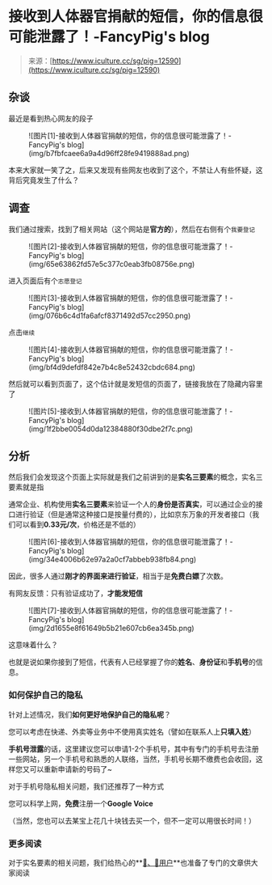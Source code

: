 <!--yml
category: 社会工程
date: 2022-11-10 10:28:28
-->

# 接收到人体器官捐献的短信，你的信息很可能泄露了！-FancyPig's blog

> 来源：[https://www.iculture.cc/sg/pig=12590](https://www.iculture.cc/sg/pig=12590)

## 杂谈

最近是看到热心网友的段子

<figure class="wp-block-image size-full">![图片[1]-接收到人体器官捐献的短信，你的信息很可能泄露了！-FancyPig's blog](img/b7fbfcaee6a9a4d96ff28fe9419888ad.png)</figure>

本来大家就一笑了之，后来又发现有些网友也收到了这个，不禁让人有些怀疑，这背后究竟发生了什么？

## 调查

我们通过搜索，找到了相关网站（这个网站是**官方的**），然后在右侧有个`我要登记`

<figure class="wp-block-image size-large">![图片[2]-接收到人体器官捐献的短信，你的信息很可能泄露了！-FancyPig's blog](img/65e63862fd57e5c377c0eab3fb08756e.png)</figure>

进入页面后有个`志愿登记`

<figure class="wp-block-image size-large">![图片[3]-接收到人体器官捐献的短信，你的信息很可能泄露了！-FancyPig's blog](img/076b6c4d1fa6afcf8371492d57cc2950.png)</figure>

点击`继续`

<figure class="wp-block-image size-full">![图片[4]-接收到人体器官捐献的短信，你的信息很可能泄露了！-FancyPig's blog](img/bf4d9defdf842e7b4c8e52432cbdc684.png)</figure>

然后就可以看到页面了，这个估计就是发短信的页面了，链接我放在了隐藏内容里了

<figure class="wp-block-image size-full">![图片[5]-接收到人体器官捐献的短信，你的信息很可能泄露了！-FancyPig's blog](img/1f2bbe0054d0da12384880f30dbe2f7c.png)</figure>

## 分析

然后我们会发现这个页面上实际就是我们之前讲到的是**实名三要素**的概念，实名三要素就是指

通常企业、机构使用**实名三要素**来验证一个人的**身份是否真实**，可以通过企业的接口进行验证（但是通常这种接口是按量付费的），比如京东万象的开发者接口（我们可以看到**0.33元/次**，价格还是不低的）

<figure class="wp-block-image size-full">![图片[6]-接收到人体器官捐献的短信，你的信息很可能泄露了！-FancyPig's blog](img/34e4006b62e97a2a0cf7abbeb938fb84.png)</figure>

因此，很多人通过**刚才的界面来进行验证**，相当于是**免费白嫖**了次数。

有网友反馈：只有验证成功了，**才能发短信**

<figure class="wp-block-image size-full">![图片[7]-接收到人体器官捐献的短信，你的信息很可能泄露了！-FancyPig's blog](img/2d1655e8f61649b5b21e607cb6ea345b.png)</figure>

这意味着什么？

也就是说如果你接到了短信，代表有人已经掌握了你的**姓名**、**身份证**和**手机号**的信息。

### 如何保护自己的隐私

针对上述情况，我们**如何更好地保护自己的隐私呢**？

您可以考虑在快递、外卖等业务中不使用真实姓名（譬如在联系人上**只填入姓**）

**手机号泄露**的话，这里建议您可以申请1-2个手机号，其中有专门的手机号去注册一些网站，另一个手机号和熟悉的人联络，当然，手机号长期不缴费也会收回，这样您又可以重新申请新的号码了~

对于手机号隐私相关问题，我们还推荐了一种方式

您可以科学上网，**免费**注册一个**Google Voice**

（当然，您也可以去某宝上花几十块钱去买一个，但不一定可以用很长时间！）

### 更多阅读

对于实名要素的相关问题，我们给热心的**[🍕、🍔用户](https://iculture.cc/vip_info)**也准备了专门的文章供大家阅读